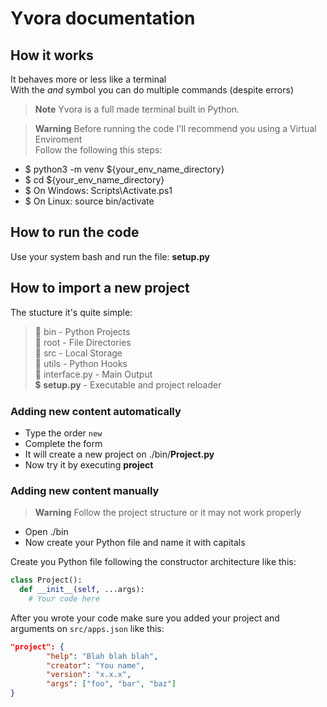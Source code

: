 # Yvora documentation

## How it works
It behaves more or less like a terminal\
With the *and* symbol you can do multiple commands (despite errors)

> __Note__
Yvora is a full made terminal built in Python.

>__Warning__
Before running the code I'll recommend you using a Virtual Enviroment\
Follow the following this steps:
- $ python3 -m venv ${your_env_name_directory}
- $ cd ${your_env_name_directory}
- $ On Windows: Scripts\Activate.ps1
- $ On Linux: source bin/activate

## How to run the code
Use your system bash and run the file: __setup.py__

## How to import a new project
The stucture it's quite simple:

>:file_folder: bin    - Python Projects\
:file_folder: root - File Directories\
:file_folder: src - Local Storage\
:file_folder: utils - Python Hooks\
:memo: interface.py - Main Output\
:heavy_dollar_sign: __setup.py__ - Executable and  project reloader

### Adding new content automatically

- Type the order `new`
- Complete the form
- It will create a new project on ./bin/__Project.py__
- Now try it by executing __project__

### Adding new content manually

>__Warning__
Follow the project structure or it may not work properly

- Open ./bin
- Now create your Python file and name it with capitals

Create you Python file following the constructor architecture like this:

```python
class Project():
  def __init__(self, ...args):
    # Your code here
```

After you wrote your code make sure you added your project and arguments on `src/apps.json` like this:

```json
"project": {
        "help": "Blah blah blah",
        "creator": "You name",
        "version": "x.x.x",
        "args": ["foo", "bar", "baz"]
}
```
